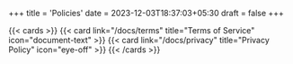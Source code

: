 +++
title = 'Policies'
date = 2023-12-03T18:37:03+05:30
draft = false
+++

{{< cards >}}
  {{< card link="/docs/terms" title="Terms of Service" icon="document-text" >}}
  {{< card link="/docs/privacy" title="Privacy Policy" icon="eye-off" >}}
{{< /cards >}}
